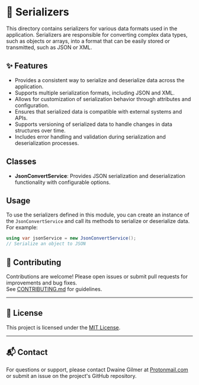 ﻿# 🧠 Serializers
This directory contains serializers for various data formats used in the application. Serializers are responsible for converting complex data types, such as objects or arrays, into a format that can be easily stored or transmitted, such as JSON or XML.

## ✨ Features
- Provides a consistent way to serialize and deserialize data across the application.
- Supports multiple serialization formats, including JSON and XML.
- Allows for customization of serialization behavior through attributes and configuration.
- Ensures that serialized data is compatible with external systems and APIs.
- Supports versioning of serialized data to handle changes in data structures over time.
- Includes error handling and validation during serialization and deserialization processes.

## Classes
- **JsonConvertService**:  Provides JSON serialization and deserialization functionality with configurable options.

## Usage
To use the serializers defined in this module, you can create an instance of the `JsonConvertService` and call its methods to serialize or deserialize data. For example:
```csharp
using var jsonService = new JsonConvertService();
// Serialize an object to JSON
```

## 🤝 Contributing

Contributions are welcome! Please open issues or submit pull requests for improvements and bug fixes.  
See [CONTRIBUTING.md](../../CONTRIBUTING.md) for guidelines.

---

## 📄 License

This project is licensed under the [MIT License](../../LICENSE).

---

## 📬 Contact

For questions or support, please contact Dwaine Gilmer at [Protonmail.com](mailto:dwaine.gilmer@protonmail.com) or submit an issue on the project's GitHub repository.





